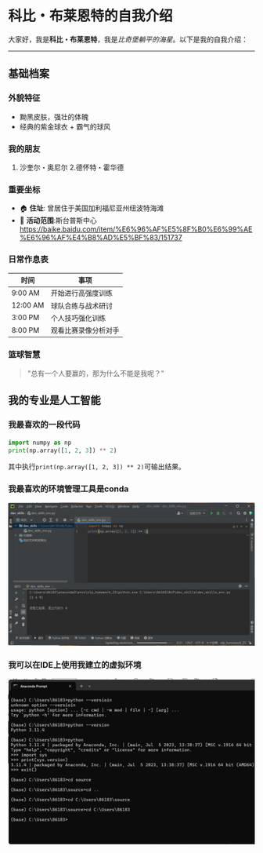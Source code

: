 # 科比・布莱恩特的自我介绍



大家好，我是**科比・布莱恩特**，我是*比奇堡躺平的海星*。以下是我的自我介绍：

---

## 基础档案 

### 外貌特征 
- 黝黑皮肤，强壮的体魄
- 经典的紫金球衣 + 霸气的球风

### 我的朋友
1. 沙奎尔・奥尼尔
2.德怀特・霍华德


### 重要坐标
- 🏠 **住址**: 曾居住于美国加利福尼亚州纽波特海滩
- 🏢 **活动范围**:斯台普斯中心 https://baike.baidu.com/item/%E6%96%AF%E5%8F%B0%E6%99%AE%E6%96%AF%E4%B8%AD%E5%BF%83/151737

### 日常作息表
| 时间       | 事项     |
|----------|--------|
| 9:00 AM  | 开始进行高强度训练  |
| 12:00 AM | 球队合练与战术研讨 |
| 3:00 PM  | 个人技巧强化训练  |
| 8:00 PM  | 观看比赛录像分析对手 |

### 篮球智慧
> "总有一个人要赢的，那为什么不能是我呢？"

## 我的专业是人工智能
### 我最喜欢的一段代码

```python
import numpy as np
print(np.array([1, 2, 3]) ** 2)
```
其中执行`print(np.array([1, 2, 3]) ** 2)`可输出结果。

### 我最喜欢的环境管理工具是conda
<img src="https://github.com/shiddifufu/GitDemo/blob/master/%E6%96%B0%E5%BB%BA%E6%96%87%E4%BB%B6%E5%A4%B9/b531ee5a565d3a25cb9f314366c9d53.png" width="800" alt="截图一">

### 我可以在IDE上使用我建立的虚拟环境
<img src="https://github.com/shiddifufu/GitDemo/blob/master/%E6%96%B0%E5%BB%BA%E6%96%87%E4%BB%B6%E5%A4%B9/c1e06e4f183d175db5b147c075a4f49.png" width="800" alt="截图二">

